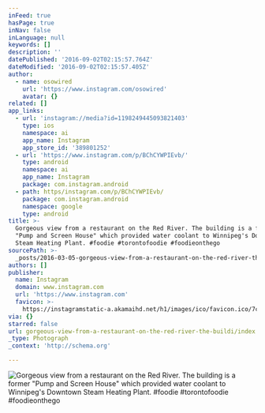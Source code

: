 ```yaml
---
inFeed: true
hasPage: true
inNav: false
inLanguage: null
keywords: []
description: ''
datePublished: '2016-09-02T02:15:57.764Z'
dateModified: '2016-09-02T02:15:57.405Z'
author:
  - name: osowired
    url: 'https://www.instagram.com/osowired'
    avatar: {}
related: []
app_links:
  - url: 'instagram://media?id=1198249445093821403'
    type: ios
    namespace: ai
    app_name: Instagram
    app_store_id: '389801252'
  - url: 'https://www.instagram.com/p/BChCYWPIEvb/'
    type: android
    namespace: ai
    app_name: Instagram
    package: com.instagram.android
  - path: https/instagram.com/p/BChCYWPIEvb/
    package: com.instagram.android
    namespace: google
    type: android
title: >-
  Gorgeous view from a restaurant on the Red River. The building is a former
  "Pump and Screen House" which provided water coolant to Winnipeg's Downtown
  Steam Heating Plant. #foodie #torontofoodie #foodieonthego
sourcePath: >-
  _posts/2016-03-05-gorgeous-view-from-a-restaurant-on-the-red-river-the-buildi.md
authors: []
publisher:
  name: Instagram
  domain: www.instagram.com
  url: 'https://www.instagram.com'
  favicon: >-
    https://instagramstatic-a.akamaihd.net/h1/images/ico/favicon.ico/7cdab0872b15.ico
via: {}
starred: false
url: gorgeous-view-from-a-restaurant-on-the-red-river-the-buildi/index.html
_type: Photograph
_context: 'http://schema.org'

---
```

![Gorgeous view from a restaurant on the Red River&period; The building is a former "Pump and Screen House" which provided water coolant to Winnipeg's Downtown Steam Heating Plant&period; &num;foodie &num;torontofoodie &num;foodieonthego](https://scontent.cdninstagram.com/t51.2885-15/s640x640/sh0.08/e35/12819003_212993869055420_1792177826_n.jpg?ig_cache_key=MTE5ODI0OTQ0NTA5MzgyMTQwMw%3D%3D.2)